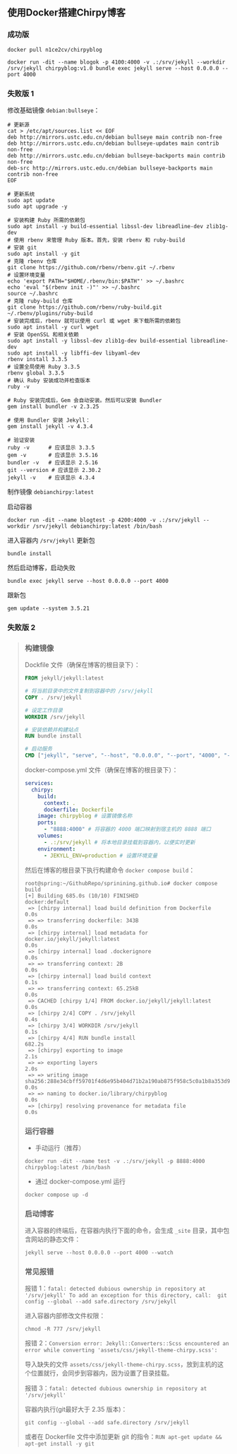 ## 使用Docker搭建Chirpy博客

### 成功版

```shell
docker pull n1ce2cv/chirpyblog

docker run -dit --name blogok -p 4100:4000 -v .:/srv/jekyll --workdir /srv/jekyll chirpyblog:v1.0 bundle exec jekyll serve --host 0.0.0.0 --port 4000
```

### 失败版 1

修改基础镜像 `debian:bullseye`：

```shell
# 更新源
cat > /etc/apt/sources.list << EOF
deb http://mirrors.ustc.edu.cn/debian bullseye main contrib non-free
deb http://mirrors.ustc.edu.cn/debian bullseye-updates main contrib non-free
deb http://mirrors.ustc.edu.cn/debian bullseye-backports main contrib non-free
deb-src http://mirrors.ustc.edu.cn/debian bullseye-backports main contrib non-free
EOF

# 更新系统
sudo apt update
sudo apt upgrade -y

# 安装构建 Ruby 所需的依赖包
sudo apt install -y build-essential libssl-dev libreadline-dev zlib1g-dev
# 使用 rbenv 来管理 Ruby 版本。首先，安装 rbenv 和 ruby-build
# 安装 git
sudo apt install -y git
# 克隆 rbenv 仓库
git clone https://github.com/rbenv/rbenv.git ~/.rbenv
# 设置环境变量
echo 'export PATH="$HOME/.rbenv/bin:$PATH"' >> ~/.bashrc
echo 'eval "$(rbenv init -)"' >> ~/.bashrc
source ~/.bashrc
# 克隆 ruby-build 仓库
git clone https://github.com/rbenv/ruby-build.git ~/.rbenv/plugins/ruby-build
# 安装完成后，rbenv 就可以使用 curl 或 wget 来下载所需的依赖包
sudo apt install -y curl wget
# 安装 OpenSSL 和相关依赖
sudo apt install -y libssl-dev zlib1g-dev build-essential libreadline-dev
sudo apt install -y libffi-dev libyaml-dev
rbenv install 3.3.5
# 设置全局使用 Ruby 3.3.5
rbenv global 3.3.5
# 确认 Ruby 安装成功并检查版本
ruby -v

# Ruby 安装完成后，Gem 会自动安装。然后可以安装 Bundler
gem install bundler -v 2.3.25

# 使用 Bundler 安装 Jekyll：
gem install jekyll -v 4.3.4

# 验证安装
ruby -v      # 应该显示 3.3.5
gem -v       # 应该显示 3.5.16
bundler -v   # 应该显示 2.5.16
git --version # 应该显示 2.30.2
jekyll -v    # 应该显示 4.3.4
```

制作镜像 `debianchirpy:latest`

启动容器

```shell
docker run -dit --name blogtest -p 4200:4000 -v .:/srv/jekyll --workdir /srv/jekyll debianchirpy:latest /bin/bash
```

进入容器内 `/srv/jekyll` 更新包

```shell
bundle install
```

然后启动博客，启动失败

```shell
bundle exec jekyll serve --host 0.0.0.0 --port 4000
```

跟新包

```shell
gem update --system 3.5.21
```



### 失败版 2

> ###  构建镜像
>
> Dockfile 文件（确保在博客的根目录下）：
>
> ```dockerfile
> FROM jekyll/jekyll:latest
> 
> # 将当前目录中的文件复制到容器中的 /srv/jekyll
> COPY . /srv/jekyll
> 
> # 设定工作目录
> WORKDIR /srv/jekyll
> 
> # 安装依赖并构建站点
> RUN bundle install
> 
> # 启动服务
> CMD ["jekyll", "serve", "--host", "0.0.0.0", "--port", "4000", "--watch"]
> ```
>
> docker-compose.yml 文件（确保在博客的根目录下）：
>
> ```yaml
> services:
>   chirpy:
>     build:
>       context: .
>       dockerfile: Dockerfile
>     image: chirpyblog # 设置镜像名称
>     ports:
>       - "8888:4000" # 将容器的 4000 端口映射到宿主机的 8888 端口
>     volumes:
>       - .:/srv/jekyll # 将本地目录挂载到容器内，以便实时更新
>     environment:
>       - JEKYLL_ENV=production # 设置环境变量
> ```
>
> 然后在博客的根目录下执行构建命令 `docker compose build`：
>
> ```shell
> root@spring:~/GithubRepo/sprinining.github.io# docker compose build
> [+] Building 685.0s (10/10) FINISHED                                                                        docker:default
>  => [chirpy internal] load build definition from Dockerfile                                                           0.0s
>  => => transferring dockerfile: 343B                                                                                  0.0s
>  => [chirpy internal] load metadata for docker.io/jekyll/jekyll:latest                                                0.0s
>  => [chirpy internal] load .dockerignore                                                                              0.0s
>  => => transferring context: 2B                                                                                       0.0s
>  => [chirpy internal] load build context                                                                              0.1s
>  => => transferring context: 65.25kB                                                                                  0.0s
>  => CACHED [chirpy 1/4] FROM docker.io/jekyll/jekyll:latest                                                           0.0s
>  => [chirpy 2/4] COPY . /srv/jekyll                                                                                   0.4s
>  => [chirpy 3/4] WORKDIR /srv/jekyll                                                                                  0.1s
>  => [chirpy 4/4] RUN bundle install                                                                                 682.2s
>  => [chirpy] exporting to image                                                                                       2.1s 
>  => => exporting layers                                                                                               2.0s 
>  => => writing image sha256:288e34cbff59701f4d6e95b404d71b2a190ab875f958c5c0a1b8a353d97a1fab                          0.0s 
>  => => naming to docker.io/library/chirpyblog                                                                         0.0s 
>  => [chirpy] resolving provenance for metadata file                                                                   0.0s 
> ```
>
> ### 运行容器
>
> - 手动运行（推荐）
>
> ```shell
> docker run -dit --name test -v .:/srv/jekyll -p 8888:4000 chirpyblog:latest /bin/bash
> ```
>
> - 通过 docker-compose.yml 运行
>
> ```shell
> docker compose up -d
> ```
>
> ### 启动博客
>
> 进入容器的终端后，在容器内执行下面的命令，会生成 `_site` 目录，其中包含网站的静态文件：
>
> ```shell
> jekyll serve --host 0.0.0.0 --port 4000 --watch
> ```
>
> ### 常见报错
>
> 报错 1：`fatal: detected dubious ownership in repository at '/srv/jekyll' To add an exception for this directory, call: 	git config --global --add safe.directory /srv/jekyll`
>
> 进入容器内部修改文件权限：
>
> ```shell
> chmod -R 777 /srv/jekyll
> ```
>
> 报错 2：`Conversion error: Jekyll::Converters::Scss encountered an error while converting 'assets/css/jekyll-theme-chirpy.scss':`
>
> 导入缺失的文件 `assets/css/jekyll-theme-chirpy.scss`，放到主机的这个位置就行，会同步到容器内，因为设置了目录挂载。
>
> 报错 3：`fatal: detected dubious ownership in repository at '/srv/jekyll'`
>
> 容器内执行(git最好大于 2.35 版本)：
>
> ```shell
> git config --global --add safe.directory /srv/jekyll
> ```
>
> 或者在 Dockerfile 文件中添加更新 git 的指令：`RUN apt-get update && apt-get install -y git`
